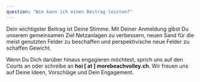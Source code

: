```yaml
---
question: "Wie kann ich einen Beitrag leisten?"
---
```


Dein wichtigster Beitrag ist Deine Stimme. 
Mit Deiner Anmeldung gibst Du unserem gemeinsamen Ziel Netzanlagen zu verbessern, neuen Sand für die meist genutzten Felder zu beschaffen und perspektivische neue Felder zu schaffen Gewicht.

Wenn Du Dich darüber hinaus engagieren möchtest, sprich uns auf den Courts an oder schreibe an **hoi [ at ] morebeachvolley.ch**. Wir freuen uns auf Deine Ideen, Vorschläge und Dein Engagement. 
